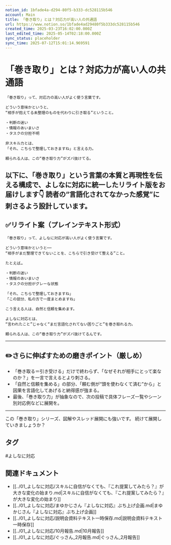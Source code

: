 ```yaml
---
notion_id: 1bfade4a-d294-80f5-b333-dc528115b546
account: Main
title: 「巻き取り」とは？対応力が高い人の共通語
url: https://www.notion.so/1bfade4ad29480f5b333dc528115b546
created_time: 2025-03-23T16:02:00.000Z
last_edited_time: 2025-05-14T02:18:00.000Z
sync_status: placeholder
sync_time: 2025-07-12T15:01:14.969591
---
```

# 「巻き取り」とは？対応力が高い人の共通語

```plain text
「巻き取り」って、対応力の高い人がよく使う言葉です。

どういう意味かというと、
“相手が抱えてる未整理のものを代わりに引き取る”ということ。

・判断の迷い
・情報のあいまいさ
・タスクの分担不明

非スキル力とは、
「それ、こちらで整理しておきますね」と言える力。

頼られる人は、この“巻き取り力”がズバ抜けてる。
```
以下に、「巻き取り」という言葉の本質と再現性を伝える構成で、よしなに対応に統一したリライト版をお届けします👇
読者の“言語化されてなかった感覚”に刺さるよう設計しています。
---
## ✅リライト案（プレインテキスト形式）
```plain text
「巻き取り」って、よしなに対応が高い人がよく使う言葉です。

どういう意味かというと──
“相手がまだ整理できてないことを、こちらで引き受けて整える”こと。

たとえば…

・判断の迷い
・情報のあいまいさ
・タスクの分担がグレーな状態

「それ、こちらで整理しておきますね」
「この部分、私の方で一度まとめますね」

こう言える人は、自然と信頼を集めます。

よしなに対応とは、
“言われたこと”じゃなく“まだ言語化されてない困りごと”を巻き取れる力。

頼られる人は、この“巻き取り力”がズバ抜けてるんです。

```
---
## ✏️さらに伸ばすための磨きポイント（厳しめ）
- 「巻き取る＝引き受ける」だけで終わらず、「なぜそれが相手にとって楽なのか？」を一言で言えるとより刺さる。
- 「自然と信頼を集める」の部分、「頼む側が“頭を使わなくて済む”から」と因果を言語化してあげると納得感が強まる。
- 最後、「巻き取り力」が抽象なので、次の投稿で具体フレーズ一覧やシーン別対応例などに展開を。
---
この「巻き取り」シリーズ、図解やスレッド展開にも強いです。
続けて展開していきましょうか？

## タグ

#よしなに対応 

## 関連ドキュメント

- [[../01_よしなに対応/スキルに自信がなくても、『これ提案してみたら？』が大きな変化の始まり.md|スキルに自信がなくても、『これ提案してみたら？』が大きな変化の始まり]]
- [[../01_よしなに対応/まゆかじさん『よしなに対応』ぶち上げ企画.md|まゆかじさん『よしなに対応』ぶち上げ企画]]
- [[../01_よしなに対応/説明会資料テキスト一時保存.md|説明会資料テキスト一時保存]]
- [[../01_よしなに対応/10月報告.md|10月報告]]
- [[../01_よしなに対応/ぐっさん_2月報告.md|ぐっさん_2月報告]]
